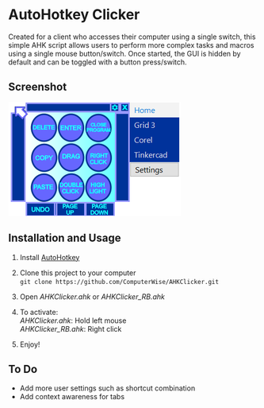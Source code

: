 # AutoHotkey Clicker

Created for a client who accesses their computer using a single switch, this simple AHK script allows users to perform more complex tasks and macros using a single mouse button/switch. Once started, the GUI is hidden by default and can be toggled with a button press/switch.

## Screenshot

![Screenshot](screenshot.png)

## Installation and Usage

1. Install [AutoHotkey](https://www.autohotkey.com/)
2. Clone this project to your computer  
   `git clone https://github.com/ComputerWise/AHKClicker.git`
3. Open _AHKClicker.ahk_ or _AHKClicker_RB.ahk_

4. To activate:  
   _AHKClicker.ahk_: Hold left mouse  
   _AHKClicker_RB.ahk_: Right click
5. Enjoy!

## To Do

- Add more user settings such as shortcut combination
- Add context awareness for tabs
